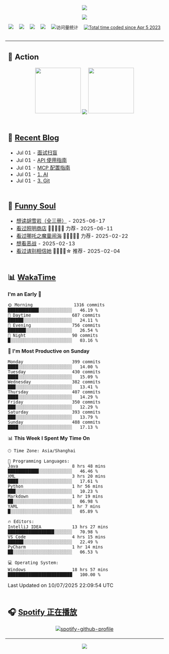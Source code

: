 <div align="center">

<img src="https://capsule-render.vercel.app/api?type=waving&color=timeGradient&height=300&&section=header&text=HI%20THERE!&fontSize=90&fontAlign=50&fontAlignY=30&desc=I%E2%80%99m%20@LI%20SIR%20%F0%9F%91%8B&descAlign=50&descSize=30&descAlignY=60&animation=twinkling" />

<div align="center">

  <!-- knock code pictures 敲代码的图片 -->
  <img order-radius="100px" src="https://img.lisir.me/image/my/001.gif"><br>

  <!-- profile logo 个人资料徽标 -->
  <div align="center">
    <a href="https://lisir.me/" title="点击跳转"><img src="https://img.shields.io/badge/Blog-%E4%B8%AA%E4%BA%BA%E5%8D%9A%E5%AE%A2-red"></a>&emsp;
    <a href="https://photo.lisir.me/" title="点击跳转"><img src="https://img.shields.io/badge/Photo-%E6%97%B6%E5%85%89%E7%9B%B8%E5%86%8C-blue"></a>&emsp;
    <a href="https://cloud.lisir.me/" title="点击跳转"><img src="https://img.shields.io/badge/Cloud%20Disk-%E6%88%91%E7%9A%84%E4%BA%91%E7%9B%98-green"></a>&emsp;
    <a href="https://nz.lisir.me/" title="点击跳转"><img src="https://img.shields.io/badge/%E5%93%AA%E5%90%92-%E7%9B%91%E6%8E%A7%E9%9D%A2%E6%9D%BF-blueviolet"></a>&emsp;
    <!-- visitor -->
    <img src="https://komarev.com/ghpvc/?username=wkwbk&label=Views&color=orange&style=flat" alt="访问量统计" />&emsp;
    <a href="https://wakatime.com/@2237354f-824a-4472-ae76-c1eca96c8908"><img src="https://wakatime.com/badge/user/2237354f-824a-4472-ae76-c1eca96c8908.svg" alt="Total time coded since Apr 5 2023" /></a>
  </div>

</div>

<br>

<div align="center">

<table>

<tr><td>

## 🚀 Action

<!-- github-readme-streak-stats 连续提交代码天数记录 -->
<div align="center">
  <img width="145" src="https://img.lisir.me/image/my/002.png">
  <img align="center" src="https://github-readme-stats.vercel.app/api?username=wkwbk&show_icons=true&theme=transparent">
  <img width="145" src="https://img.lisir.me/image/my/001.png">
</div>

<br>

</td></tr>

<tr><td>

<!-- 近期博客 -->
## 📃 [Recent Blog](https://lisir.me/)

<!-- feed start -->
- Jul 01 - [面试扫盲](https://lisir.me/Notes/Interview/00.面试扫盲)
- Jul 01 - [API 使用指南](https://lisir.me/Notes/Tool/AI/00.API-使用指南)
- Jul 01 - [MCP 配置指南](https://lisir.me/Notes/Tool/AI/01.MCP-配置指南)
- Jul 01 - [1. AI](https://lisir.me/Notes/Tool/AI/)
- Jul 01 - [3. Git](https://lisir.me/Notes/Tool/Git/)
<!-- feed end -->

</td></tr>

<tr><td>

<!-- 豆瓣 -->
## 🤾 [Funny Soul](https://movie.douban.com/people/li778057151)

<!-- START_SECTION:douban -->
* <a href='https://book.douban.com/subject/1752349/' target='_blank'>想读胡雪岩（全三册）</a> - 2025-06-17
* <a href='https://movie.douban.com/subject/36318331/' target='_blank'>看过照明商店</a> 🌟🌟🌟🌟🌟 力荐- 2025-06-11
* <a href='https://movie.douban.com/subject/34780991/' target='_blank'>看过哪吒之魔童闹海</a> 🌟🌟🌟🌟🌟 力荐- 2025-02-22
* <a href='https://movie.douban.com/subject/10604851/' target='_blank'>想看恶战</a> - 2025-02-13
* <a href='https://movie.douban.com/subject/35295017/' target='_blank'>看过请别相信她</a> 🌟🌟🌟🌟☆ 推荐- 2025-02-04
<!-- END_SECTION:douban -->

</td></tr>

<tr><td>

<!-- wakatime 统计 -->
## 📊 [WakaTime](https://wakatime.com/@wkwbk)

<!--START_SECTION:waka-->
**I'm an Early 🐤** 

```text
🌞 Morning                1316 commits        ████████████░░░░░░░░░░░░░   46.19 % 
🌆 Daytime                687 commits         ██████░░░░░░░░░░░░░░░░░░░   24.11 % 
🌃 Evening                756 commits         ███████░░░░░░░░░░░░░░░░░░   26.54 % 
🌙 Night                  90 commits          █░░░░░░░░░░░░░░░░░░░░░░░░   03.16 % 
```
📅 **I'm Most Productive on Sunday** 

```text
Monday                   399 commits         ████░░░░░░░░░░░░░░░░░░░░░   14.00 % 
Tuesday                  430 commits         ████░░░░░░░░░░░░░░░░░░░░░   15.09 % 
Wednesday                382 commits         ███░░░░░░░░░░░░░░░░░░░░░░   13.41 % 
Thursday                 407 commits         ████░░░░░░░░░░░░░░░░░░░░░   14.29 % 
Friday                   350 commits         ███░░░░░░░░░░░░░░░░░░░░░░   12.29 % 
Saturday                 393 commits         ███░░░░░░░░░░░░░░░░░░░░░░   13.79 % 
Sunday                   488 commits         ████░░░░░░░░░░░░░░░░░░░░░   17.13 % 
```


📊 **This Week I Spent My Time On** 

```text
🕑︎ Time Zone: Asia/Shanghai

💬 Programming Languages: 
Java                     8 hrs 48 mins       ████████████░░░░░░░░░░░░░   46.46 % 
XML                      3 hrs 20 mins       ████░░░░░░░░░░░░░░░░░░░░░   17.61 % 
Python                   1 hr 56 mins        ███░░░░░░░░░░░░░░░░░░░░░░   10.23 % 
Markdown                 1 hr 19 mins        ██░░░░░░░░░░░░░░░░░░░░░░░   06.98 % 
YAML                     1 hr 7 mins         █░░░░░░░░░░░░░░░░░░░░░░░░   05.89 % 

🔥 Editors: 
IntelliJ IDEA            13 hrs 27 mins      ██████████████████░░░░░░░   70.98 % 
VS Code                  4 hrs 15 mins       ██████░░░░░░░░░░░░░░░░░░░   22.49 % 
PyCharm                  1 hr 14 mins        ██░░░░░░░░░░░░░░░░░░░░░░░   06.53 % 

💻 Operating System: 
Windows                  18 hrs 57 mins      █████████████████████████   100.00 % 
```


 Last Updated on 10/07/2025 22:09:54 UTC
<!--END_SECTION:waka-->

</td></tr>

<tr><td>

## 🎧 [Spotify 正在播放](https://open.spotify.com/user/31s4ftvnfnus65uynvxmxu7rkfom)

<div align="center">

  [![spotify-github-profile](https://spotify-github-profile.kittinanx.com/api/view?uid=31s4ftvnfnus65uynvxmxu7rkfom&cover_image=true&theme=default&show_offline=true&background_color=121212&interchange=true&bar_color_cover=true)](https://spotify-github-profile.kittinanx.com/api/view?uid=31s4ftvnfnus65uynvxmxu7rkfom&redirect=true)

</div>

</td></tr>

</table>

</div>

<img src="https://capsule-render.vercel.app/api?type=waving&color=timeGradient&height=300&&section=footer&text=THE%20END!&fontSize=90&fontAlign=50&fontAlignY=70&desc=Hope%20your%20program%20is%20bug-free!&descAlign=50&descSize=30&descAlignY=40&animation=twinkling" />

</div>
